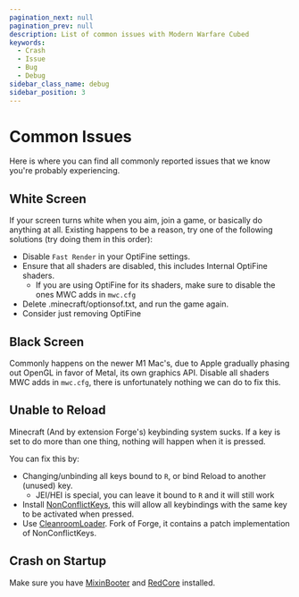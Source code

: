 ```yaml
---
pagination_next: null
pagination_prev: null
description: List of common issues with Modern Warfare Cubed
keywords: 
  - Crash
  - Issue
  - Bug
  - Debug
sidebar_class_name: debug
sidebar_position: 3
---
```


# Common Issues
Here is where you can find all commonly reported issues that we know you're probably experiencing.

## White Screen 
If your screen turns white when you aim, join a game, or basically do anything at all. Existing happens to be a reason, try one of the following solutions (try doing them in this order):
* Disable `Fast Render` in your OptiFine settings.
* Ensure that all shaders are disabled, this includes Internal OptiFine shaders.
  * If you are using OptiFine for its shaders, make sure to disable the ones MWC adds in `mwc.cfg`
* Delete .minecraft/optionsof.txt, and run the game again. 
* Consider just removing OptiFine

## Black Screen
Commonly happens on the newer M1 Mac's, due to Apple gradually phasing out OpenGL in favor of Metal, its own graphics API.
Disable all shaders MWC adds in `mwc.cfg`, there is unfortunately nothing we can do to fix this.

## Unable to Reload 
Minecraft (And by extension Forge's) keybinding system sucks. If a key is set to do more than one thing, nothing will happen when it is pressed. 

You can fix this by:
* Changing/unbinding all keys bound to `R`, or bind Reload to another (unused) key.
  * JEI/HEI is special, you can leave it bound to `R` and it will still work
* Install [NonConflictKeys](https://www.curseforge.com/minecraft/mc-mods/nonconflictkeys/files/4547892), this will allow all keybindings with the same key to be activated when pressed.
* Use [CleanroomLoader](https://github.com/CleanroomMC/Cleanroom). Fork of Forge, it contains a patch implementation of NonConflictKeys.

## Crash on Startup
Make sure you have [MixinBooter](https://www.curseforge.com/minecraft/mc-mods/mixin-booter/files) and 
[RedCore](https://www.curseforge.com/minecraft/mc-mods/red-core/files) installed.
